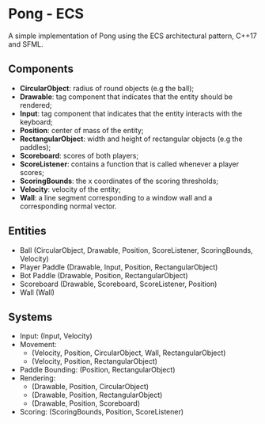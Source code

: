 # Pong - ECS

A simple implementation of Pong using the ECS architectural pattern, C++17 and SFML.

## Components

- **CircularObject**: radius of round objects (e.g the ball);
- **Drawable**: tag component that indicates that the entity should be rendered;
- **Input**: tag component that indicates that the entity interacts with the keyboard;
- **Position**: center of mass of the entity;
- **RectangularObject**: width and height of rectangular objects (e.g the paddles);
- **Scoreboard**: scores of both players;
- **ScoreListener**: contains a function that is called whenever a player scores;
- **ScoringBounds**: the x coordinates of the scoring thresholds;
- **Velocity**: velocity of the entity;
- **Wall**: a line segment corresponding to a window wall and a corresponding normal vector.

## Entities

- Ball (CircularObject, Drawable, Position, ScoreListener, ScoringBounds, Velocity)
- Player Paddle (Drawable, Input, Position, RectangularObject)
- Bot Paddle (Drawable, Position, RectangularObject)
- Scoreboard (Drawable, Scoreboard, ScoreListener, Position)
- Wall (Wall)

## Systems

- Input: (Input, Velocity)
- Movement:
  - (Velocity, Position, CircularObject, Wall, RectangularObject)
  - (Velocity, Position, RectangularObject)
- Paddle Bounding: (Position, RectangularObject)
- Rendering:
  - (Drawable, Position, CircularObject)
  - (Drawable, Position, RectangularObject)
  - (Drawable, Position, Scoreboard)
- Scoring: (ScoringBounds, Position, ScoreListener)

